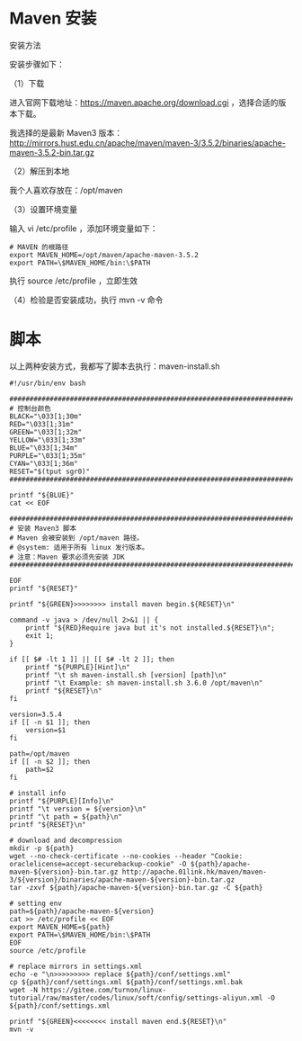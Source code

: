 # Maven 安装

安装方法

安装步骤如下：

（1）下载

进入官网下载地址：https://maven.apache.org/download.cgi ，选择合适的版本下载。

我选择的是最新 Maven3 版本：http://mirrors.hust.edu.cn/apache/maven/maven-3/3.5.2/binaries/apache-maven-3.5.2-bin.tar.gz

（2）解压到本地

我个人喜欢存放在：/opt/maven

（3）设置环境变量

输入 vi /etc/profile ，添加环境变量如下：

```angular2html
# MAVEN 的根路径
export MAVEN_HOME=/opt/maven/apache-maven-3.5.2
export PATH=\$MAVEN_HOME/bin:\$PATH
```

执行 source /etc/profile ，立即生效

（4）检验是否安装成功，执行 mvn -v 命令

# 脚本

以上两种安装方式，我都写了脚本去执行：maven-install.sh

```angular2html
#!/usr/bin/env bash

###################################################################################
# 控制台颜色
BLACK="\033[1;30m"
RED="\033[1;31m"
GREEN="\033[1;32m"
YELLOW="\033[1;33m"
BLUE="\033[1;34m"
PURPLE="\033[1;35m"
CYAN="\033[1;36m"
RESET="$(tput sgr0)"
###################################################################################

printf "${BLUE}"
cat << EOF

###################################################################################
# 安装 Maven3 脚本
# Maven 会被安装到 /opt/maven 路径。
# @system: 适用于所有 linux 发行版本。
# 注意：Maven 要求必须先安装 JDK
###################################################################################

EOF
printf "${RESET}"

printf "${GREEN}>>>>>>>> install maven begin.${RESET}\n"

command -v java > /dev/null 2>&1 || {
	printf "${RED}Require java but it's not installed.${RESET}\n";
	exit 1;
}

if [[ $# -lt 1 ]] || [[ $# -lt 2 ]]; then
	printf "${PURPLE}[Hint]\n"
	printf "\t sh maven-install.sh [version] [path]\n"
	printf "\t Example: sh maven-install.sh 3.6.0 /opt/maven\n"
	printf "${RESET}\n"
fi

version=3.5.4
if [[ -n $1 ]]; then
	version=$1
fi

path=/opt/maven
if [[ -n $2 ]]; then
	path=$2
fi

# install info
printf "${PURPLE}[Info]\n"
printf "\t version = ${version}\n"
printf "\t path = ${path}\n"
printf "${RESET}\n"

# download and decompression
mkdir -p ${path}
wget --no-check-certificate --no-cookies --header "Cookie: oraclelicense=accept-securebackup-cookie" -O ${path}/apache-maven-${version}-bin.tar.gz http://apache.01link.hk/maven/maven-3/${version}/binaries/apache-maven-${version}-bin.tar.gz
tar -zxvf ${path}/apache-maven-${version}-bin.tar.gz -C ${path}

# setting env
path=${path}/apache-maven-${version}
cat >> /etc/profile << EOF
export MAVEN_HOME=${path}
export PATH=\$MAVEN_HOME/bin:\$PATH
EOF
source /etc/profile

# replace mirrors in settings.xml
echo -e "\n>>>>>>>>> replace ${path}/conf/settings.xml"
cp ${path}/conf/settings.xml ${path}/conf/settings.xml.bak
wget -N https://gitee.com/turnon/linux-tutorial/raw/master/codes/linux/soft/config/settings-aliyun.xml -O ${path}/conf/settings.xml

printf "${GREEN}<<<<<<<< install maven end.${RESET}\n"
mvn -v
```


